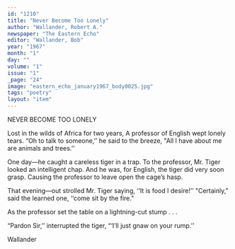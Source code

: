 ```yaml
---
id: "1210"
title: "Never Become Too Lonely"
author: "Wallander, Robert A."
newspaper: "The Eastern Echo"
editor: "Wallander, Bob"
year: "1967"
month: "1"
day: ""
volume: "1"
issue: "1"
_page: "24"
image: "eastern_echo_january1967_body0025.jpg"
tags: "poetry"
layout: "item"
---
```

NEVER BECOME TOO LONELY

Lost in the wilds of Africa for two years,
A professor of English wept lonely tears.
“Oh to talk to someone,’’ he said to the breeze,
"All I have about me are animals and trees.’’

One day—he caught a careless tiger in a trap.
To the professor, Mr. Tiger looked an intelligent chap.
And he was, for English, the tiger did very soon grasp.
Causing the professor to leave open the cage’s hasp.

That evening—out strolled Mr. Tiger saying, ‘‘It is
food I desire!’’
"Certainly," said the learned one, ‘‘come sit by the
fire."

As the professor set the table on a lightning-cut
stump . . .

“Pardon Sir,’’ interrupted the tiger, “‘I’ll just gnaw
on your rump.’’

Wallander

